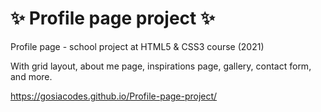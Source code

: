 # ✨ Profile page project ✨
Profile page - school project at HTML5 & CSS3 course (2021)

With grid layout, about me page, inspirations page, gallery, contact form, and more.

https://gosiacodes.github.io/Profile-page-project/
